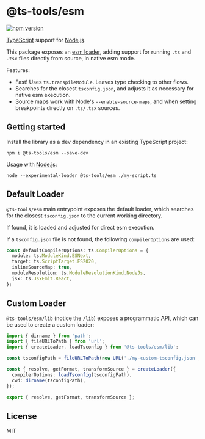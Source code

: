 # @ts-tools/esm

[![npm version](https://img.shields.io/npm/v/@ts-tools/esm.svg)](https://www.npmjs.com/package/@ts-tools/esm)

[TypeScript](https://www.typescriptlang.org/) support for [Node.js](https://nodejs.org/en/).

This package exposes an [esm loader](https://nodejs.org/docs/latest-v16.x/api/esm.html#esm_loaders), adding support for running `.ts` and `.tsx` files directly from source, in native esm mode.

Features:

- Fast! Uses `ts.transpileModule`. Leaves type checking to other flows.
- Searches for the closest `tsconfig.json`, and adjusts it as necessary for native esm execution.
- Source maps work with Node's `--enable-source-maps`, and when setting breakpoints directly on `.ts/.tsx` sources.

## Getting started

Install the library as a dev dependency in an existing TypeScript project:

```
npm i @ts-tools/esm --save-dev
```

Usage with [Node.js](https://nodejs.org/en/):

```
node --experimental-loader @ts-tools/esm ./my-script.ts
```

## Default Loader

`@ts-tools/esm` main entrypoint exposes the default loader, which searches for the closest `tsconfig.json`
to the current working directory.

If found, it is loaded and adjusted for direct esm execution.

If a `tsconfig.json` file is not found, the following `compilerOptions` are used:

```ts
const defaultCompilerOptions: ts.CompilerOptions = {
  module: ts.ModuleKind.ESNext,
  target: ts.ScriptTarget.ES2020,
  inlineSourceMap: true,
  moduleResolution: ts.ModuleResolutionKind.NodeJs,
  jsx: ts.JsxEmit.React,
};
```

## Custom Loader

`@ts-tools/esm/lib` (notice the `/lib`) exposes a programmatic API, which can be used to create a custom loader:

```ts
import { dirname } from 'path';
import { fileURLToPath } from 'url';
import { createLoader, loadTsconfig } from '@ts-tools/esm/lib';

const tsconfigPath = fileURLToPath(new URL('./my-custom-tsconfig.json', import.meta.url));

const { resolve, getFormat, transformSource } = createLoader({
  compilerOptions: loadTsconfig(tsconfigPath),
  cwd: dirname(tsconfigPath),
});

export { resolve, getFormat, transformSource };
```

## License

MIT

